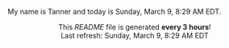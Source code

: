My name is Tanner and today is Sunday, March 9, 8:29 AM EDT.

<p align="center">This <i>README</i> file is generated <b>every 3 hours</b>!</br>Last refresh: Sunday, March 9, 8:29 AM EDT<br /></p>
